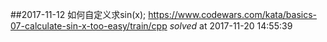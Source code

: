 ##2017-11-12 如何自定义求sin(x);
https://www.codewars.com/kata/basics-07-calculate-sin-x-too-easy/train/cpp *solved* at 2017-11-20 14:55:39
